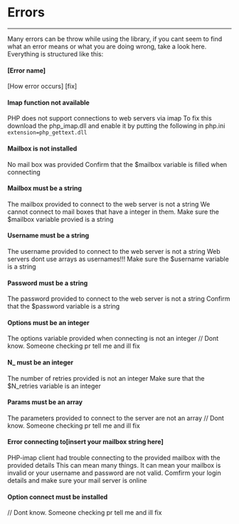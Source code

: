 # Errors
---
Many errors can be throw while using the library, if you cant seem to find what an error means or what you are doing wrong, take a look here.
Everything is structured like this:
#### [Error name]
[How error occurs]
[fix]
#### Imap function not available
PHP does not support connections to web servers via imap
To fix this download the php_imap.dll and enable it by putting the following in php.ini `extension=php_gettext.dll`
#### Mailbox is not installed
No mail box was provided
Confirm that the $mailbox variable is filled when connecting
#### Mailbox must be a string
The mailbox provided to connect to the web server is not a string
We cannot connect to mail boxes that have a integer in them. Make sure the $mailbox variable provied is a string
#### Username must be a string
The username provided to connect to the web server is not a string
Web servers dont use arrays as usernames!!! Make sure the $username variable is a string
#### Password must be a string
The password provided to connect to the web server is not a string
Confirm that the $password variable is a string
#### Options must be an integer
The options variable provided when connecting is not an integer
// Dont know. Someone checking pr tell me and ill fix
#### N_ must be an integer
The number of retries provided is not an integer
Make sure that the $N_retries variable is an integer
#### Params must be an array
The parameters provided to connect to the server are not an array
// Dont know. Someone checking pr tell me and ill fix
#### Error connecting to[insert your mailbox string here]
PHP-imap client had trouble connecting to the provided mailbox with the provided details
This can mean many things. It can mean your mailbox is invalid or your username and password are not valid. Comfirm your login details and make sure your mail server is online
#### Option connect must be installed
// Dont know. Someone checking pr tell me and ill fix
